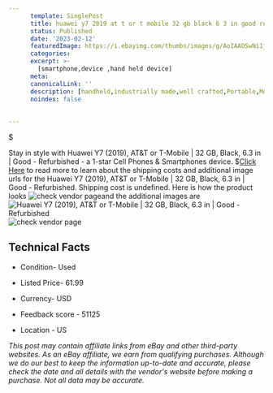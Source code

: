```yaml
---
      template: SinglePost
      title: huawei y7 2019 at t or t mobile 32 gb black 6 3 in good refurbished
      status: Published
      date: '2023-02-12'
      featuredImage: https://i.ebayimg.com/thumbs/images/g/AoIAAOSwNi1jxrzZ/s-l225.jpg
      categories: 
      excerpt: >-
        [smartphone,device ,hand held device]
      meta:
      canonicalLink: ''
      description: [handheld,industrially made,well crafted,Portable,Mobile,Compact,Convenient,Lightweight,Maneuverable,Man-portable,Miniature,Carriable,Hand-held,Light,Holdable,Transportable,Mobile device,Pocket-sized,On-the-go,Wireless,Cordless,Compact size,Convenient size, smartphone,device ,hand held device]
      noindex: false
      
        
---
```

$

Stay in style with Huawei Y7 (2019), AT&T or T-Mobile | 32 GB, Black, 6.3 in | Good - Refurbished - a 1-star Cell Phones & Smartphones device.
$[Click Here](https://www.ebay.com/itm/364114265840?hash=item54c6e6c6f0%3Ag%3AAoIAAOSwNi1jxrzZ&mkevt=1&mkcid=1&mkrid=711-53200-19255-0&campid=%253CePNCampaignId%253E&customid=%253CreferenceId%253E&toolid=10049) to read more to learn about the shipping costs and additional image urls for the Huawei Y7 (2019), AT&T or T-Mobile | 32 GB, Black, 6.3 in | Good - Refurbished. Shipping cost is undefined. Here is how the product looks ![check vendor page](https://i.ebayimg.com/thumbs/images/g/AoIAAOSwNi1jxrzZ/s-l225.jpg)and the additional images are![Huawei Y7 (2019), AT&T or T-Mobile | 32 GB, Black, 6.3 in | Good - Refurbished](https://i.ebayimg.com/images/g/AoIAAOSwNi1jxrzZ/s-l1600.jpg)![check vendor page](https://origin-galleryplus.ebayimg.com/ws/web/364114265840_2_0_1/225x225.jpg,https://origin-galleryplus.ebayimg.com/ws/web/364114265840_3_0_1/225x225.jpg)



 ## Technical Facts 



     
      

 - Condition- Used 


      

 - Listed Price- 61.99 


      

 - Currency- USD 


      

 - Feedback score - 51125 


      

 - Location - US 


      
      

 *_This post may contain affiliate links from eBay and other third-party websites. As an eBay affiliate, we earn from qualifying purchases. Although we do our best to keep the information up-to-date and accurate, please check the date and all details with the vendor's website before making a purchase. Not all data may be accurate._*






